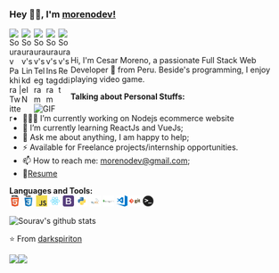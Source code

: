 ### Hey 👋🏽, I'm [morenodev!](https://morenodev.me) 
<a href="https://twitter.com/cesarmorenodev">
  <img align="left" alt="Sourav Pakhira | Twitter" width="22px" src="https://cdn.jsdelivr.net/npm/simple-icons@v3/icons/twitter.svg" />
</a>
<a href="https://www.linkedin.com/in/morenodev/">
  <img align="left" alt="Sourav's LinkdeIN" width="22px" src="https://cdn.jsdelivr.net/npm/simple-icons@v3/icons/linkedin.svg" />
</a>
<a href="#">
  <img align="left" alt="Sourav's Telegram" width="22px" src="https://cdn.jsdelivr.net/npm/simple-icons@v3/icons/telegram.svg" />
</a>
<a href="#">
  <img align="left" alt="Sourav's Instagram" width="22px" src="https://cdn.jsdelivr.net/npm/simple-icons@v3/icons/instagram.svg" />
</a>
<a href="https://www.reddit.com/user/darkspiritone">
  <img align="left" alt="Sourav's Reddit" width="22px" src="https://cdn.jsdelivr.net/npm/simple-icons@v3/icons/reddit.svg" />
</a>

<br />
<br />

Hi, I'm Cesar Moreno, a passionate Full Stack Web Developer 🚀 from Peru. Beside's programming, I enjoy playing video game.

  <img align="right" alt="GIF" width="460px" src="https://raw.githubusercontent.com/punitkmryh/punitkmryh/master/Developer.gif" />
  
**Talking about Personal Stuffs:**

<!-- - 👨🏽‍💻 I’m currently working on [](#); -->
- 👨🏽‍💻 I’m currently working on Nodejs ecommerce website
- 🌱 I’m currently learning ReactJs and VueJs; 
- 💬 Ask me about anything, I am happy to help;
- ⚡  Available for Freelance projects/internship opportunities.
- 📫 How to reach me: morenodev@gmail.com;
- 📝[Resume](#)

**Languages and Tools:**  
<code><img height="20" src="https://raw.githubusercontent.com/github/explore/80688e429a7d4ef2fca1e82350fe8e3517d3494d/topics/html/html.png"></code>
<code><img height="20" src="https://raw.githubusercontent.com/github/explore/80688e429a7d4ef2fca1e82350fe8e3517d3494d/topics/css/css.png"></code>
<code><img height="20" src="https://raw.githubusercontent.com/github/explore/80688e429a7d4ef2fca1e82350fe8e3517d3494d/topics/javascript/javascript.png"></code>
<code><img height="20" src="https://raw.githubusercontent.com/github/explore/80688e429a7d4ef2fca1e82350fe8e3517d3494d/topics/react/react.png"></code>
<code><img height="20" src="https://raw.githubusercontent.com/github/explore/80688e429a7d4ef2fca1e82350fe8e3517d3494d/topics/bootstrap/bootstrap.png"></code>
<code><img height="20" src="https://raw.githubusercontent.com/github/explore/80688e429a7d4ef2fca1e82350fe8e3517d3494d/topics/python/python.png"></code>
<code><img height="20" src="https://raw.githubusercontent.com/github/explore/80688e429a7d4ef2fca1e82350fe8e3517d3494d/topics/mysql/mysql.png"></code>
<code><img height="20" src="https://raw.githubusercontent.com/github/explore/80688e429a7d4ef2fca1e82350fe8e3517d3494d/topics/mongodb/mongodb.png"></code>
<code><img height="20" src="https://raw.githubusercontent.com/github/explore/80688e429a7d4ef2fca1e82350fe8e3517d3494d/topics/visual-studio-code/visual-studio-code.png"></code>
<code><img height="20" src="https://raw.githubusercontent.com/github/explore/80688e429a7d4ef2fca1e82350fe8e3517d3494d/topics/git/git.png"></code>
<code><img height="20" src="https://raw.githubusercontent.com/github/explore/80688e429a7d4ef2fca1e82350fe8e3517d3494d/topics/terminal/terminal.png"></code>


![Sourav's github stats](https://github-readme-stats.vercel.app/api?username=Souravpakhira&show_icons=true&hide_border=true)

⭐️ From [darkspiriton](https://github.com/darkspiriton)


<a href="https://github.com/darkspiriton/#">
  <img align="left" src="https://github-readme-stats.vercel.app/api/pin/?username=darkspiriton&repo=#" />
</a>

<a href="https://github.com/darkspiriton/#">
  <img align="left" src="https://github-readme-stats.vercel.app/api/pin/?username=darkspiriton&repo=#" />
</a>
